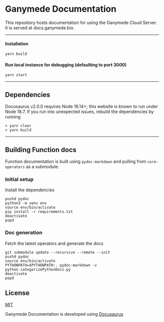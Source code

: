# Ganymede Documentation

This repository hosts documentation for using the Ganymede Cloud Server. It is served at docs.ganymede.bio.

---

#### Installation
```
yarn build
```
#### Run local instance for debugging (defaulting to port 3000)
```
yarn start
```
---

## Dependencies

Docusaurus v2.0.0 requires Node 16.14+; this website is known to run under Node 18.7.  If you run into unexpected issues, rebuild the dependencies by running
```
> yarn clear
> yarn build
```

---

## Building Function docs

Function documentation is built using `pydoc-markdown` and pulling from `core-operators` as a submodule.

### Initial setup

Install the dependencies
```
pushd pydoc
python3 -m venv env 
source env/bin/activate
pip install -r requirements.txt
deactivate
popd
```

### Doc generation

Fetch the latest operators and generate the docs

```
git submodule update --recursive --remote --init
pushd pydoc
source env/bin/activate
PYTHONPATH=$PYTHONPATH:. pydoc-markdown -v
python categorizePythonDocs.py
deactivate
popd
```


## License

[MIT](https://github.com/Ganymede-Bio/website-docusaurus/blob/main/LICENSE)

Ganymede Documentation is developed using [Docusaurus](https://docusaurus.io/)
